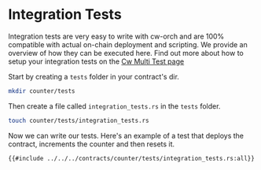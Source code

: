 # Integration Tests

Integration tests are very easy to write with cw-orch and are 100% compatible with actual on-chain deployment and scripting. We provide an overview of how they can be executed here. Find out more about how to setup your integration tests on the [Cw Multi Test page](../integrations/cw-multi-test.md)

Start by creating a `tests` folder in your contract's dir.

```bash
mkdir counter/tests
```

Then create a file called `integration_tests.rs` in the `tests` folder.

```bash
touch counter/tests/integration_tests.rs
```

Now we can write our tests. Here's an example of a test that deploys the contract, increments the counter and then resets it.

```rust,ignore
{{#include ../../../contracts/counter/tests/integration_tests.rs:all}}
```
